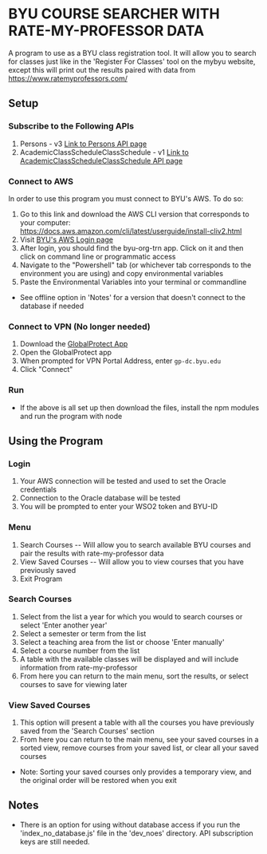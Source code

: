 # BYU COURSE SEARCHER WITH RATE-MY-PROFESSOR DATA

A program to use as a BYU class registration tool. It will allow you to search for classes just like in the 'Register
For Classes' tool on the mybyu website, except this will print out the results paired with data from
https://www.ratemyprofessors.com/

## Setup

### Subscribe to the Following APIs

1. Persons - v3
   [Link to Persons API page](https://api.byu.edu/store/apis/info?name=Persons&version=v3&provider=BYU%2Fjohnrb2)
2. AcademicClassScheduleClassSchedule - v1
   [Link to AcademicClassScheduleClassSchedule API page](https://api.byu.edu/store/apis/info?name=AcademicClassScheduleClassSchedule&version=v1&provider=BYU%2Fdkeele5)


### Connect to AWS

In order to use this program you must connect to BYU's AWS. To do so:

1. Go to this link and download the AWS CLI version that corresponds to your computer: https://docs.aws.amazon.com/cli/latest/userguide/install-cliv2.html
2. Visit [BYU's AWS Login page](https://byulogin.awsapps.com/start#/)
3. After login, you should find the byu-org-trn app. Click on it and then click on command line or programmatic access
4. Navigate to the "Powershell" tab (or whichever tab corresponds to the environment you are using) and copy environmental variables
5. Paste the Environmental Variables into your terminal or commandline

* See offline option in 'Notes' for a version that doesn't connect to the database if needed

### Connect to VPN (No longer needed)

1. Download the [GlobalProtect App](https://vpn.byu.edu/global-protect/getsoftwarepage.esp)
2. Open the GlobalProtect app
3. When prompted for VPN Portal Address, enter ``gp-dc.byu.edu``
4. Click "Connect" 

### Run
* If the above is all set up then download the files, install the npm modules and run the program with node

## Using the Program

### Login
1. Your AWS connection will be tested and used to set the Oracle credentials
2. Connection to the Oracle database will be tested
3. You will be prompted to enter your WSO2 token and BYU-ID

### Menu
1. Search Courses  -- Will allow you to search available BYU courses and pair the results with rate-my-professor data
2. View Saved Courses  -- Will allow you to view courses that you have previously saved
3. Exit Program

### Search Courses
1. Select from the list a year for which you would to search courses or select 'Enter another year'
2. Select a semester or term from the list
3. Select a teaching area from the list or choose 'Enter manually'
4. Select a course number from the list
5. A table with the available classes will be displayed and will include information from rate-my-professor
6. From here you can return to the main menu, sort the results, or select courses to save for viewing later


### View Saved Courses
1. This option will present a table with all the courses you have previously saved from the 'Search Courses' section
2. From here you can return to the main menu, see your saved courses in a sorted view, remove courses from your saved list, or clear all your saved courses
* Note: Sorting your saved courses only provides a temporary view, and the original order will be restored when you exit


## Notes
* There is an option for using without database access if you run the 'index_no_database.js' file in the 'dev_noes' directory. API subscription keys are still needed.